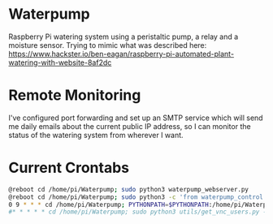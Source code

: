 # Waterpump

Raspberry Pi watering system using a peristaltic pump, a relay and a moisture sensor. Trying to mimic what was described here: https://www.hackster.io/ben-eagan/raspberry-pi-automated-plant-watering-with-website-8af2dc

# Remote Monitoring

I've configured port forwarding and set up an SMTP service which will send me daily emails about the current public IP address, so I can monitor the status of the watering system from wherever I want.

# Current Crontabs

``` bash
@reboot cd /home/pi/Waterpump; sudo python3 waterpump_webserver.py
@reboot cd /home/pi/Waterpump; sudo python3 -c 'from waterpump_control import auto_water; auto_water()'
0 9 * * * cd /home/pi/Waterpump; PYTHONPATH=$PYTHONPATH:/home/pi/Waterpump sudo python3 utils/get_current_ip.py
#* * * * * cd /home/pi/Waterpump; sudo python3 utils/get_vnc_users.py --> Running now as a systemd service `get-vnc-users`
```
